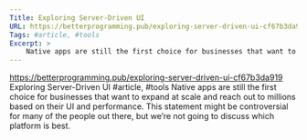 ```yaml
---
Title: Exploring Server-Driven UI
URL: https://betterprogramming.pub/exploring-server-driven-ui-cf67b3da919
Tags: #article, #tools
Excerpt: >
    Native apps are still the first choice for businesses that want to expand at scale and reach out to millions based on their UI and performance. This statement might be controversial for many of the people out there, but we’re not going to discuss which platform is best.
---
```

https://betterprogramming.pub/exploring-server-driven-ui-cf67b3da919
Exploring Server-Driven UI
#article, #tools
Native apps are still the first choice for businesses that want to expand at scale and reach out to millions based on their UI and performance. This statement might be controversial for many of the people out there, but we’re not going to discuss which platform is best.